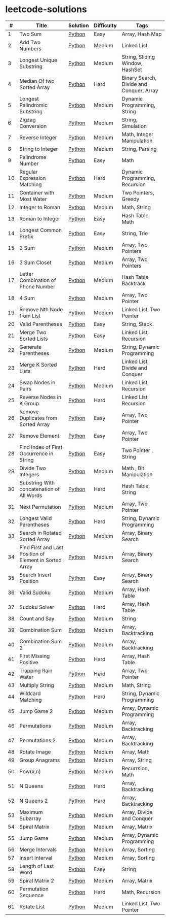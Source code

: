 # leetcode-solutions

| #  | Title                                                   | Solution                                                               | Difficulty | Tags                                     |
|----|---------------------------------------------------------|------------------------------------------------------------------------|------------|------------------------------------------|
| 1  | Two Sum                                                 | [Python](Easy/two_sum.py)                                              | Easy       | Array, Hash Map                          |
| 2  | Add Two Numbers                                         | [Python](Medium/add_two_numbers.py)                                    | Medium     | Linked List                              |
| 3  | Longest Unique Substring                                | [Python](Medium/longest_substring.py)                                  | Medium     | String, Sliding Window, HashSet          |
| 4  | Median Of two Sorted Array                              | [Python](Hard/median_of_two_array.py)                                  | Hard       | Binary Search, Divide and Conquer, Array |
| 5  | Longest Palindromic Substring                           | [Python](Medium/palindromic_substring.py)                              | Medium     | Dynamic Programming, String              |
| 6  | Zigzag Conversion                                       | [Python](Medium/zigzag_conversion.py)                                  | Medium     | String, Simulation                       |
| 7  | Reverse Integer                                         | [Python](Medium/reverse_integer.py)                                    | Medium     | Math, Integer Manipulation               |
| 8  | String to Integer                                       | [Python](Medium/string_to_integer.py)                                  | Medium     | String, Parsing                          |
| 9  | Palindrome Number                                       | [Python](Easy/palindrome_number.py)                                    | Easy       | Math                                     |
| 10 | Regular Expression Matching                             | [Python](Hard/regular_expression_matching.py)                          | Hard       | Dynamic Programming, Recursion           |
| 11 | Container with Most Water                               | [Python](Medium/container_with_most_water.py)                          | Medium     | Two Pointers, Greedy                     |
| 12 | Integer to Roman                                        | [Python](Medium/integer_to_roman.py)                                   | Medium     | Math, String                             |
| 13 | Roman to Integer                                        | [Python](Easy/roman_to_integer.py)                                     | Easy       | Hash Table, Math                         |
| 14 | Longest Common Prefix                                   | [Python](Easy/longest_common_prefix.py)                                | Easy       | String, Trie                             |
| 15 | 3 Sum                                                   | [Python](Medium/3sum.py)                                               | Medium     | Array, Two Pointers                      |
| 16 | 3 Sum Closet                                            | [Python](Medium/3sum_closet.py)                                        | Medium     | Array, Two Pointers                      |
| 17 | Letter Combination of Phone Number                      | [Python](Medium/letter_combination_of_phone_number.py)                 | Medium     | Hash Table, Backtrack                    | 
| 18 | 4 Sum                                                   | [Python](Medium/4sum.py)                                               | Medium     | Array, Two Pointer                       | 
| 19 | Remove Nth Node from List                               | [Python](Medium/remove_nth_node.py)                                    | Medium     | Linked List, Two Pointer                 | 
| 20 | Valid Parentheses                                       | [Python](Easy/valid_parentheses.py)                                    | Easy       | String, Stack                            | 
| 21 | Merge Two Sorted Lists                                  | [Python](Easy/merge_two_sorted_list.py)                                | Easy       | Linked List, Recursion                   | 
| 22 | Generate Parentheses                                    | [Python](Medium/generate_parentheses.py)                               | Medium     | String, Dynamic Programming              | 
| 23 | Merge K Sorted Lists                                    | [Python](Hard/merge_k_sorted_lists.py)                                 | Hard       | Linked List, Divide and Conquer          | 
| 24 | Swap Nodes in Pairs                                     | [Python](Medium/swap_nodes_in_pairs.py)                                | Medium     | Linked List, Recursion                   | 
| 25 | Reverse Nodes in K Group                                | [Python](Hard/reverse_nodes_in_k-group.py)                             | Hard       | Linked List, Recursion                   | 
| 26 | Remove Duplicates from Sorted Array                     | [Python](Easy/remove_duplicates_from_sorted_array.py)                  | Easy       | Array, Two Pointer                       | 
| 27 | Remove Element                                          | [Python](Easy/remove_element.py)                                       | Easy       | Array, Two Pointer                       | 
| 28 | Find Index of First Occurrence in String                | [Python](Easy/index_of_first_occurrence_in_string.py)                  | Easy       | Two Pointer , String                     | 
| 29 | Divide Two Integers                                     | [Python](Medium/divide_two_integers.py)                                | Medium     | Math , Bit Manipulation                  | 
| 30 | Substring With concatenation of All Words               | [Python](Hard/substring_with_concatenation_of_words.py)                | Hard       | Hash Table, String                       | 
| 31 | Next Permutation                                        | [Python](Medium/next_permutation.py)                                   | Medium     | Array, Two Pointer                       | 
| 32 | Longest Valid Parentheses                               | [Python](Hard/longest_valid_parentheses.py)                            | Hard       | String, Dynamic Programming              | 
| 33 | Search in Rotated Sorted Array                          | [Python](Medium/search_in_rotated_sorted_array.py)                     | Medium     | Array, Binary Search                     | 
| 34 | Find First and Last Position of Element in Sorted Array | [Python](Medium/first_and_last_position_of_element_in_sorted_array.py) | Medium     | Array, Binary Search                     | 
| 35 | Search Insert Position                                  | [Python](Easy/search_insert_position.py)                               | Easy       | Array, Binary Search                     | 
| 36 | Valid Sudoku                                            | [Python](Medium/valid_sudoku.py)                                       | Medium     | Array, Hash Table                        | 
| 37 | Sudoku Solver                                           | [Python](Hard/sudoku_solver.py)                                        | Hard       | Array, Hash Table                        | 
| 38 | Count and Say                                           | [Python](Medium/count_and_say.py)                                      | Medium     | String                                   | 
| 39 | Combination Sum                                         | [Python](Medium/combination_sum.py)                                    | Medium     | Array, Backtracking                      | 
| 40 | Combination Sum 2                                       | [Python](Medium/combination_sum_2.py)                                  | Medium     | Array, Backtracking                      | 
| 41 | First Missing Positive                                  | [Python](Hard/first_missing_positive.py)                               | Hard       | Array, Hash Table                        | 
| 42 | Trapping Rain Water                                     | [Python](Hard/trapping_rain_water.py)                                  | Hard       | Array, Two Pointer                       | 
| 43 | Multiply String                                         | [Python](Medium/multiply_string.py)                                    | Medium     | Math, String                             | 
| 44 | Wildcard Matching                                       | [Python](Hard/wildcard_matching.py)                                    | Hard       | String, Dynamic Programming              | 
| 45 | Jump Game 2                                             | [Python](Medium/jump_game_2.py)                                        | Medium     | Array, Dynamic Programming               | 
| 46 | Permutations                                            | [Python](Medium/permutations.py)                                       | Medium     | Array, Backtracking                      | 
| 47 | Permutations 2                                          | [Python](Medium/permutation_2.py)                                      | Medium     | Array, Backtracking                      | 
| 48 | Rotate Image                                            | [Python](Medium/rotate_image.py)                                       | Medium     | Array, Math                              | 
| 49 | Group Anagrams                                          | [Python](Medium/group_anagrams.py)                                     | Medium     | Array, String                            | 
| 50 | Pow(x,n)                                                | [Python](Medium/pow(x,n).py)                                           | Medium     | Recurrsion, Math                         | 
| 51 | N Queens                                                | [Python](Hard/n_queen.py)                                              | Hard       | Array, Backtracking                      | 
| 52 | N Queens 2                                              | [Python](Hard/n_queen_2.py)                                            | Hard       | Array, Backtracking                      | 
| 53 | Maximum Subarray                                        | [Python](Medium/maximum_subarray.py)                                   | Medium     | Array, Divide and Conquer                | 
| 54 | Spiral Matrix                                           | [Python](Medium/spiral_matrix.py)                                      | Medium     | Array, Matrix                            | 
| 55 | Jump Game                                               | [Python](Medium/jump_game.py)                                          | Medium     | Array, Dynamic Programming               | 
| 56 | Merge Intervals                                         | [Python](Medium/merge_intervels.py)                                    | Medium     | Array, Sorting                           | 
| 57 | Insert Interval                                         | [Python](Medium/insert_interval.py)                                    | Medium     | Array, Sorting                           | 
| 58 | Length of Last Word                                     | [Python](Easy/length_of_last_word.py)                                  | Easy       | String                                   | 
| 59 | Spiral Matrix 2                                         | [Python](Medium/spiral_matrix-2.py)                                    | Medium     | Array, Matrix                            | 
| 60 | Permutation Sequence                                    | [Python](Hard/permutation_sequence.py)                                 | Hard       | Math, Recursion                          | 
| 61 | Rotate List                                             | [Python](Hard/rotate_list.py)                                          | Medium     | Linked List, Two Pointer                 | 
